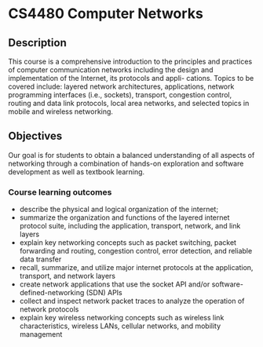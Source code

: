 # CS4480 Computer Networks
## Description
This course is a comprehensive introduction to the principles and practices of computer
communication networks including the design and implementation of the Internet, its protocols and appli-
cations. Topics to be covered include: layered network architectures, applications, network programming
interfaces (i.e., sockets), transport, congestion control, routing and data link protocols, local area networks,
and selected topics in mobile and wireless networking.
## Objectives
Our goal is for students to obtain a balanced understanding of all aspects of networking
through a combination of hands-on exploration and software development as well as textbook learning.
### Course learning outcomes
* describe the physical and logical organization of the internet;
* summarize the organization and functions of the layered internet protocol suite, including the application, transport, network, and link layers
* explain key networking concepts such as packet switching, packet forwarding and routing, congestion control, error detection, and reliable data transfer
* recall, summarize, and utilize major internet protocols at the application, transport, and network layers
* create network applications that use the socket API and/or software-defined-networking (SDN) APIs
* collect and inspect network packet traces to analyze the operation of network protocols
* explain key wireless networking concepts such as wireless link characteristics, wireless LANs, cellular
networks, and mobility management
